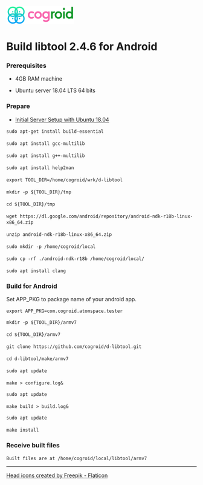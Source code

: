 [![cogroid.com](https://github.com/cogroid/resources/raw/main/images/banner/cogroid-48.png)](https://cogroid.com)

# Build libtool 2.4.6 for Android

### Prerequisites

* 4GB RAM machine

* Ubuntu server 18.04 LTS 64 bits

### Prepare

* [Initial Server Setup with Ubuntu 18.04](https://www.digitalocean.com/community/tutorials/initial-server-setup-with-ubuntu-18-04)

```
sudo apt-get install build-essential

sudo apt install gcc-multilib

sudo apt install g++-multilib

sudo apt install help2man

export TOOL_DIR=/home/cogroid/wrk/d-libtool

mkdir -p ${TOOL_DIR}/tmp

cd ${TOOL_DIR}/tmp

wget https://dl.google.com/android/repository/android-ndk-r18b-linux-x86_64.zip

unzip android-ndk-r18b-linux-x86_64.zip

sudo mkdir -p /home/cogroid/local

sudo cp -rf ./android-ndk-r18b /home/cogroid/local/

sudo apt install clang
```

### Build for Android

Set APP_PKG to package name of your android app.

```
export APP_PKG=com.cogroid.atomspace.tester
```

```
mkdir -p ${TOOL_DIR}/armv7

cd ${TOOL_DIR}/armv7

git clone https://github.com/cogroid/d-libtool.git

cd d-libtool/make/armv7

sudo apt update

make > configure.log&
```

```
sudo apt update

make build > build.log&
```

```
sudo apt update

make install
```

### Receive built files

```
Built files are at /home/cogroid/local/libtool/armv7
```

---
[Head icons created by Freepik - Flaticon](https://www.flaticon.com/free-icons/head)
